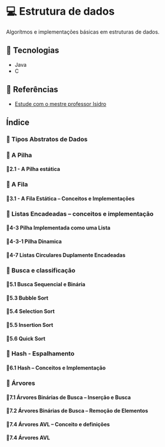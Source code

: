 # 💻 Estrutura de dados

Algorítmos e implementações básicas em estruturas de dados.

## 🚀 Tecnologias

- Java
- C

## 📖 Referências

- [Estude com o mestre professor Isidro](https://www.professorisidro.com.br/)

## Índice

### 🔷 Tipos Abstratos de Dados

### 🔷 A Pilha

#### 🔸2.1 - A Pilha estática

### 🔷 A Fila

#### 🔸3.1 - A Fila Estática – Conceitos e Implementações

### 🔷 Listas Encadeadas – conceitos e implementação

#### 🔸4-3 Pilha Implementada como uma Lista

#### 🔸4-3-1 Pilha Dinamica

#### 🔸4-7 Listas Circulares Duplamente Encadeadas

### 🔷 Busca e classificação

#### 🔸5.1 Busca Sequencial e Binária

#### 🔸5.3 Bubble Sort

#### 🔸5.4 Selection Sort

#### 🔸5.5 Insertion Sort

#### 🔸5.6 Quick Sort

### 🔷 Hash - Espalhamento

#### 🔸6.1 Hash – Conceitos e Implementação

### 🔷 Árvores

#### 🔸7.1 Árvores Binárias de Busca – Inserção e Busca

#### 🔸7.2 Árvores Binárias de Busca – Remoção de Elementos

#### 🔸7.4 Árvores AVL – Conceito e definições

#### 🔸7.4 Árvores AVL
